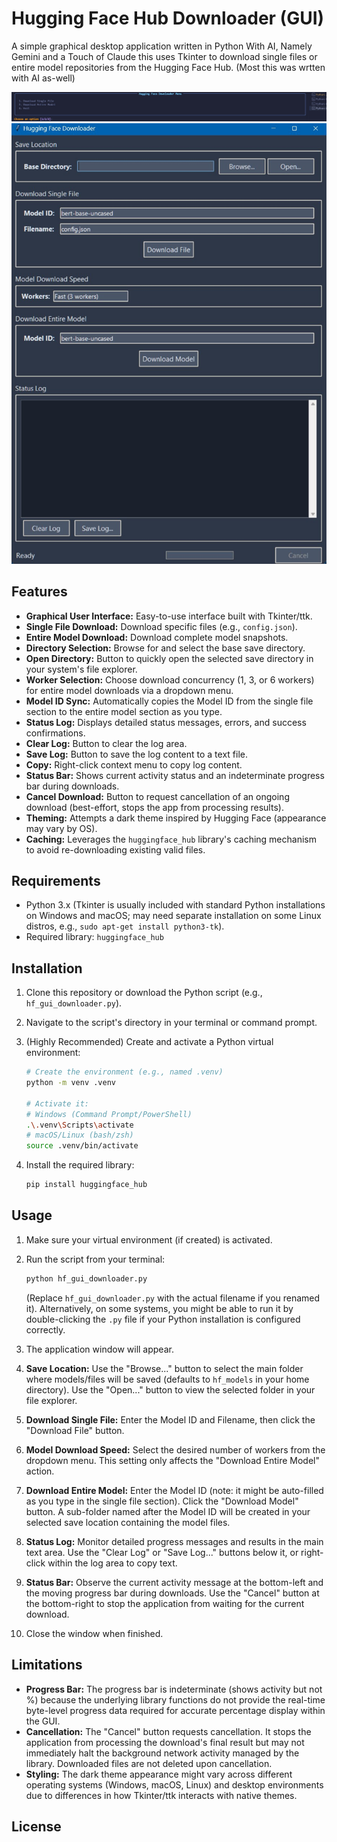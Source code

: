 # Hugging Face Hub Downloader (GUI)

A simple graphical desktop application written in Python With AI, Namely Gemini and a Touch of Claude this uses Tkinter to download single files or entire model repositories from the Hugging Face Hub. (Most this was wrtten with AI as-well)

![Screenshot of the CLI version in action](images/cli.jpg)
![Screenshot of the GUI version](images/Hugger.jpg)


## Features

- **Graphical User Interface:** Easy-to-use interface built with Tkinter/ttk.
- **Single File Download:** Download specific files (e.g., `config.json`).
- **Entire Model Download:** Download complete model snapshots.
- **Directory Selection:** Browse for and select the base save directory.
- **Open Directory:** Button to quickly open the selected save directory in your system's file explorer.
- **Worker Selection:** Choose download concurrency (1, 3, or 6 workers) for entire model downloads via a dropdown menu.
- **Model ID Sync:** Automatically copies the Model ID from the single file section to the entire model section as you type.
- **Status Log:** Displays detailed status messages, errors, and success confirmations.
- **Clear Log:** Button to clear the log area.
- **Save Log:** Button to save the log content to a text file.
- **Copy:** Right-click context menu to copy log content.
- **Status Bar:** Shows current activity status and an indeterminate progress bar during downloads.
- **Cancel Download:** Button to request cancellation of an ongoing download (best-effort, stops the app from processing results).
- **Theming:** Attempts a dark theme inspired by Hugging Face (appearance may vary by OS).
- **Caching:** Leverages the `huggingface_hub` library's caching mechanism to avoid re-downloading existing valid files.

## Requirements

- Python 3.x (Tkinter is usually included with standard Python installations on Windows and macOS; may need separate installation on some Linux distros, e.g., `sudo apt-get install python3-tk`).
- Required library: `huggingface_hub`

## Installation

1. Clone this repository or download the Python script (e.g., `hf_gui_downloader.py`).
2. Navigate to the script's directory in your terminal or command prompt.
3. (Highly Recommended) Create and activate a Python virtual environment:

   ```bash
   # Create the environment (e.g., named .venv)
   python -m venv .venv

   # Activate it:
   # Windows (Command Prompt/PowerShell)
   .\.venv\Scripts\activate
   # macOS/Linux (bash/zsh)
   source .venv/bin/activate
   ```
4. Install the required library:

   ```bash
   pip install huggingface_hub
   ```

## Usage

1. Make sure your virtual environment (if created) is activated.
2. Run the script from your terminal:

   ```bash
   python hf_gui_downloader.py
   ```

   (Replace `hf_gui_downloader.py` with the actual filename if you renamed it). Alternatively, on some systems, you might be able to run it by double-clicking the `.py` file if your Python installation is configured correctly.
3. The application window will appear.
4. **Save Location:** Use the "Browse..." button to select the main folder where models/files will be saved (defaults to `hf_models` in your home directory). Use the "Open..." button to view the selected folder in your file explorer.
5. **Download Single File:** Enter the Model ID and Filename, then click the "Download File" button.
6. **Model Download Speed:** Select the desired number of workers from the dropdown menu. This setting only affects the "Download Entire Model" action.
7. **Download Entire Model:** Enter the Model ID (note: it might be auto-filled as you type in the single file section). Click the "Download Model" button. A sub-folder named after the Model ID will be created in your selected save location containing the model files.
8. **Status Log:** Monitor detailed progress messages and results in the main text area. Use the "Clear Log" or "Save Log..." buttons below it, or right-click within the log area to copy text.
9. **Status Bar:** Observe the current activity message at the bottom-left and the moving progress bar during downloads. Use the "Cancel" button at the bottom-right to stop the application from waiting for the current download.
10. Close the window when finished.

## Limitations

- **Progress Bar:** The progress bar is indeterminate (shows activity but not %) because the underlying library functions do not provide the real-time byte-level progress data required for accurate percentage display within the GUI.
- **Cancellation:** The "Cancel" button requests cancellation. It stops the application from processing the download's final result but may not immediately halt the background network activity managed by the library. Downloaded files are not deleted upon cancellation.
- **Styling:** The dark theme appearance might vary across different operating systems (Windows, macOS, Linux) and desktop environments due to differences in how Tkinter/ttk interacts with native themes.

## License
